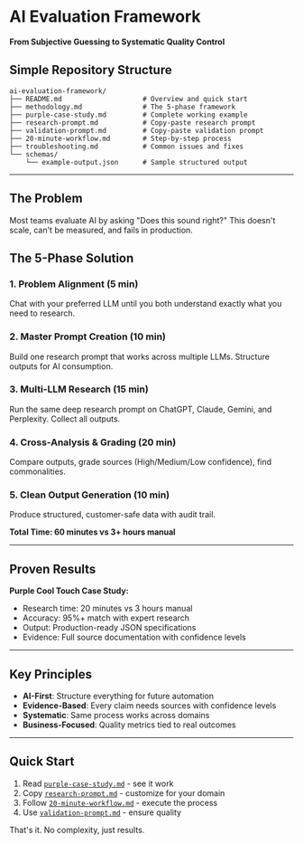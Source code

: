 # AI Evaluation Framework
**From Subjective Guessing to Systematic Quality Control**

## Simple Repository Structure

```
ai-evaluation-framework/
├── README.md                    # Overview and quick start
├── methodology.md               # The 5-phase framework  
├── purple-case-study.md         # Complete working example
├── research-prompt.md           # Copy-paste research prompt
├── validation-prompt.md         # Copy-paste validation prompt
├── 20-minute-workflow.md        # Step-by-step process
├── troubleshooting.md           # Common issues and fixes
└── schemas/
    └── example-output.json      # Sample structured output
```

---

## The Problem

Most teams evaluate AI by asking "Does this sound right?" This doesn't scale, can't be measured, and fails in production.

## The 5-Phase Solution

### 1. Problem Alignment (5 min)
Chat with your preferred LLM until you both understand exactly what you need to research.

### 2. Master Prompt Creation (10 min)  
Build one research prompt that works across multiple LLMs. Structure outputs for AI consumption.

### 3. Multi-LLM Research (15 min)
Run the same deep research prompt on ChatGPT, Claude, Gemini, and Perplexity. Collect all outputs.

### 4. Cross-Analysis & Grading (20 min)
Compare outputs, grade sources (High/Medium/Low confidence), find commonalities.

### 5. Clean Output Generation (10 min)
Produce structured, customer-safe data with audit trail.

**Total Time: 60 minutes vs 3+ hours manual**

---

## Proven Results

**Purple Cool Touch Case Study:**
- Research time: 20 minutes vs 3 hours manual
- Accuracy: 95%+ match with expert research  
- Output: Production-ready JSON specifications
- Evidence: Full source documentation with confidence levels

---

## Key Principles

- **AI-First**: Structure everything for future automation
- **Evidence-Based**: Every claim needs sources with confidence levels
- **Systematic**: Same process works across domains
- **Business-Focused**: Quality metrics tied to real outcomes

---

## Quick Start

1. Read [`purple-case-study.md`](purple-case-study.md) - see it work
2. Copy [`research-prompt.md`](research-prompt.md) - customize for your domain  
3. Follow [`20-minute-workflow.md`](20-minute-workflow.md) - execute the process
4. Use [`validation-prompt.md`](validation-prompt.md) - ensure quality

That's it. No complexity, just results.
